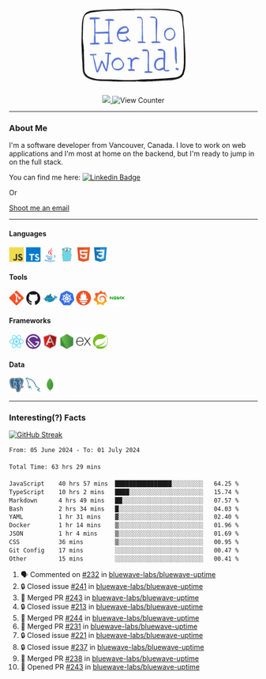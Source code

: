 <div align="center">
    <img src="./img/hello_world.webp" height="200px" width="">
    <div>
        <a href="https://www.linkedin.com/in/ajhollid">
            <img src="https://img.shields.io/badge/LinkedIn-blue"/>
        </a>
        <img src="https://komarev.com/ghpvc/?username=ajhollid&color=yellow" alt="View Counter">
    </div>
</div>

---

### About Me

I'm a software developer from Vancouver, Canada. I love to work on web applications and I'm most at home on the backend, but I'm ready to jump in on the full stack.

You can find me here: [![Linkedin Badge](https://img.shields.io/badge/-ajhollid-blue?style=flat&logo=Linkedin&logoColor=white)](https://www.linkedin.com/in/ajhollid)

Or

[Shoot me an email](mailto:ajhollid@gmail.com)

---

#### Languages

<div>
    <img src="./img/devicons/javascript-original.svg" width=30 height=30 alt="JavaScript">
    <img src="/img/devicons/typescript-original.svg" width=30 height=30 alt="TypeScript">
    <img src="./img/devicons/java-original.svg" width=30 height=30 alt="Java">
    <img src="./img/devicons/go-original.svg" width=30 height=30 alt="Golang">
    <img src="./img/devicons/html5-original.svg" width=30 height=30 alt="HTML 5">
    <img src="./img/devicons/css3-original.svg" width=30 height=30 alt="CSS 3">
</div>

#### Tools

<div>
    <img src="./img/devicons/git-original.svg" width=30 height=30 alt="Git">
    <img src="./img/devicons/github-original.svg" width=30 height=30 alt="Github">
    <img src="./img/devicons/docker-original.svg" width=30 
    height=30 alt="Docker">
    <img src="./img/devicons/kubernetes-original.svg" width=30 height=30 alt="K8">
    <img src="./img/devicons/prometheus-original.svg" width=30 height=30 alt="Prometheus">
    <img src="./img/devicons/grafana-original.svg" width=30 height=30 alt="Grafana">
    <img src="./img/devicons/nginx-original.svg" width=30 height=30 alt="Nginx">
</div>

#### Frameworks

<div>
    <img src="./img/devicons/react-original.svg" width=30 height=30 alt="React">
    <img src="./img/devicons/gatsby-original.svg" width=30 height=30 alt="Gatsby">
    <img src="./img/devicons/angularjs-original.svg" width=30 height=30 alt="AngularJS">
    <img src="./img/devicons/nodejs-original.svg" width=30 height=30 alt="NodeJS">
    <img src="./img/devicons/express-original.svg" width=30 height=30 alt="Express">
    <img src="./img/devicons/spring-original.svg" width=30 height=30 alt="Spring">
</div>

#### Data

<div>
    <img src="./img/devicons/postgresql-original.svg" width=30 height=30 alt="Postgresql">
    <img src="./img/devicons/mysql-original.svg" width=30 height=30 alt="Mysql">
    <img src="./img/devicons/mongodb-original.svg" width=30 height=30 alt="MongoDB">
</div>

---

### Interesting(?) Facts

[![GitHub Streak](http://github-readme-streak-stats.herokuapp.com?user=ajhollid)](https://git.io/streak-stats)

 <!--START_SECTION:waka-->

```txt
From: 05 June 2024 - To: 01 July 2024

Total Time: 63 hrs 29 mins

JavaScript    40 hrs 57 mins  ████████████████░░░░░░░░░   64.25 %
TypeScript    10 hrs 2 mins   ████░░░░░░░░░░░░░░░░░░░░░   15.74 %
Markdown      4 hrs 49 mins   ██░░░░░░░░░░░░░░░░░░░░░░░   07.57 %
Bash          2 hrs 34 mins   █░░░░░░░░░░░░░░░░░░░░░░░░   04.03 %
YAML          1 hr 31 mins    ▓░░░░░░░░░░░░░░░░░░░░░░░░   02.40 %
Docker        1 hr 14 mins    ▒░░░░░░░░░░░░░░░░░░░░░░░░   01.96 %
JSON          1 hr 4 mins     ▒░░░░░░░░░░░░░░░░░░░░░░░░   01.69 %
CSS           36 mins         ▒░░░░░░░░░░░░░░░░░░░░░░░░   00.95 %
Git Config    17 mins         ░░░░░░░░░░░░░░░░░░░░░░░░░   00.47 %
Other         15 mins         ░░░░░░░░░░░░░░░░░░░░░░░░░   00.41 %
```

<!--END_SECTION:waka-->


<!--START_SECTION:activity-->
1. 🗣 Commented on [#232](https://github.com/bluewave-labs/bluewave-uptime/issues/232#issuecomment-2204550950) in [bluewave-labs/bluewave-uptime](https://github.com/bluewave-labs/bluewave-uptime)
2. 🔒 Closed issue [#241](https://github.com/bluewave-labs/bluewave-uptime/issues/241) in [bluewave-labs/bluewave-uptime](https://github.com/bluewave-labs/bluewave-uptime)
3. 🎉 Merged PR [#243](https://github.com/bluewave-labs/bluewave-uptime/pull/243) in [bluewave-labs/bluewave-uptime](https://github.com/bluewave-labs/bluewave-uptime)
4. 🔒 Closed issue [#213](https://github.com/bluewave-labs/bluewave-uptime/issues/213) in [bluewave-labs/bluewave-uptime](https://github.com/bluewave-labs/bluewave-uptime)
5. 🎉 Merged PR [#244](https://github.com/bluewave-labs/bluewave-uptime/pull/244) in [bluewave-labs/bluewave-uptime](https://github.com/bluewave-labs/bluewave-uptime)
6. 🎉 Merged PR [#231](https://github.com/bluewave-labs/bluewave-uptime/pull/231) in [bluewave-labs/bluewave-uptime](https://github.com/bluewave-labs/bluewave-uptime)
7. 🔒 Closed issue [#221](https://github.com/bluewave-labs/bluewave-uptime/issues/221) in [bluewave-labs/bluewave-uptime](https://github.com/bluewave-labs/bluewave-uptime)
8. 🔒 Closed issue [#237](https://github.com/bluewave-labs/bluewave-uptime/issues/237) in [bluewave-labs/bluewave-uptime](https://github.com/bluewave-labs/bluewave-uptime)
9. 🎉 Merged PR [#238](https://github.com/bluewave-labs/bluewave-uptime/pull/238) in [bluewave-labs/bluewave-uptime](https://github.com/bluewave-labs/bluewave-uptime)
10. 💪 Opened PR [#243](https://github.com/bluewave-labs/bluewave-uptime/pull/243) in [bluewave-labs/bluewave-uptime](https://github.com/bluewave-labs/bluewave-uptime)
<!--END_SECTION:activity-->
